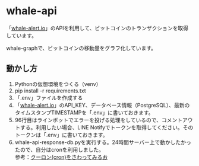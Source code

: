 # whale-api

「[whale-alert.io](http://whale-alert.io/)」のAPIを利用して、ビットコインのトランザクションを取得しています。

whale-graphで、ビットコインの移動量をグラフ化しています。


## 動かし方
1. Pythonの仮想環境をつくる（venv）
2. pip install -r requirements.txt
3. 「.env」ファイルを作成する
4. 「[whale-alert.io](http://whale-alert.io/)」のAPI_KEY、データベース情報（PostgreSQL）、最新のタイムスタンプTIMESTAMPを「.env」に書いておきます。
4. 96行目はラインボットでエラーを投げる処理をしているので、コメントアウトする。利用したい場合、LINE Notifyでトークンを取得してください。そのトークンは「.env」に書いておきます。
5. whale-api-response-db.pyを実行する。24時間サーバー上で動かしたかったので、自分はcronを利用しました。  
参考：[クーロン(cron)をさわってみるお](https://qiita.com/katsukii/items/d5f90a6e4592d1414f99)
